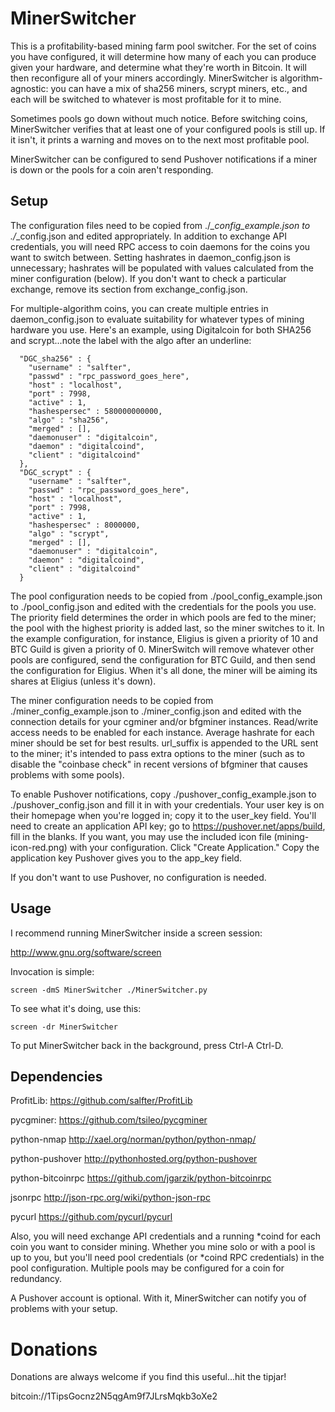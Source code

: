 MinerSwitcher
=============

This is a profitability-based mining farm pool switcher.  For the set of
coins you have configured, it will determine how many of each you can
produce given your hardware, and determine what they're worth in Bitcoin. 
It will then reconfigure all of your miners accordingly.  MinerSwitcher is
algorithm-agnostic: you can have a mix of sha256 miners, scrypt miners,
etc., and each will be switched to whatever is most profitable for it to
mine.

Sometimes pools go down without much notice.  Before switching coins,
MinerSwitcher verifies that at least one of your configured pools is still
up.  If it isn't, it prints a warning and moves on to the next most
profitable pool.

MinerSwitcher can be configured to send Pushover notifications if a miner is
down or the pools for a coin aren't responding.

Setup
-----

The configuration files need to be copied from
./*_config_example.json to ./*_config.json and edited 
appropriately.  In addition to exchange API credentials, you will 
need RPC access to coin daemons for the coins you want to switch 
between.  Setting hashrates in daemon_config.json is unnecessary; 
hashrates will be populated with values calculated from the miner
configuration (below).  If you don't want to check a particular exchange,
remove its section from exchange_config.json.

For multiple-algorithm coins, you can create multiple entries in
daemon_config.json to evaluate suitability for whatever types of mining
hardware you use.  Here's an example, using Digitalcoin for both SHA256 and
scrypt...note the label with the algo after an underline:

```
  "DGC_sha256" : {
    "username" : "salfter",
    "passwd" : "rpc_password_goes_here",
    "host" : "localhost",
    "port" : 7998,
    "active" : 1,
    "hashespersec" : 580000000000,
    "algo" : "sha256",
    "merged" : [],
    "daemonuser" : "digitalcoin",
    "daemon" : "digitalcoind",
    "client" : "digitalcoind"
  },
  "DGC_scrypt" : {
    "username" : "salfter",
    "passwd" : "rpc_password_goes_here",
    "host" : "localhost",
    "port" : 7998,
    "active" : 1,
    "hashespersec" : 8000000,
    "algo" : "scrypt",
    "merged" : [],
    "daemonuser" : "digitalcoin",
    "daemon" : "digitalcoind",
    "client" : "digitalcoind"
  }
```

The pool configuration needs to be copied from ./pool_config_example.json to
./pool_config.json and edited with the credentials for the pools you use.
The priority field determines the order in which pools are fed to the miner;
the pool with the highest priority is added last, so the miner switches to
it.  In the example configuration, for instance, Eligius is given a priority
of 10 and BTC Guild is given a priority of 0.  MinerSwitch will remove
whatever other pools are configured, send the configuration for BTC Guild,
and then send the configuration for Eligius.  When it's all done, the miner
will be aiming its shares at Eligius (unless it's down).

The miner configuration needs to be copied from ./miner_config_example.json
to ./miner_config.json and edited with the connection details for your
cgminer and/or bfgminer instances.  Read/write access needs to be enabled
for each instance.  Average hashrate for each miner should be set for best
results.  url_suffix is appended to the URL sent to the miner; it's intended
to pass extra options to the miner (such as to disable the "coinbase check"
in recent versions of bfgminer that causes problems with some pools).

To enable Pushover notifications, copy ./pushover_config_example.json to
./pushover_config.json and fill it in with your credentials.  Your user key
is on their homepage when you're logged in; copy it to the user_key field. 
You'll need to create an application API key; go to
https://pushover.net/apps/build, fill in the blanks.  If you want, you may
use the included icon file (mining-icon-red.png) with your configuration. 
Click "Create Application." Copy the application key Pushover gives you to
the app_key field.

If you don't want to use Pushover, no configuration is needed.

Usage
-----

I recommend running MinerSwitcher inside a screen session:

http://www.gnu.org/software/screen

Invocation is simple:

```
screen -dmS MinerSwitcher ./MinerSwitcher.py
```

To see what it's doing, use this:

```
screen -dr MinerSwitcher
```

To put MinerSwitcher back in the background, press Ctrl-A Ctrl-D.

Dependencies
------------

ProfitLib:
  https://github.com/salfter/ProfitLib

pycgminer:
  https://github.com/tsileo/pycgminer

python-nmap
  http://xael.org/norman/python/python-nmap/

python-pushover
  http://pythonhosted.org/python-pushover

python-bitcoinrpc
  https://github.com/jgarzik/python-bitcoinrpc

jsonrpc
  http://json-rpc.org/wiki/python-json-rpc

pycurl
  https://github.com/pycurl/pycurl

Also, you will need exchange API credentials and a running *coind for each
coin you want to consider mining.  Whether you mine solo or with a pool is
up to you, but you'll need pool credentials (or *coind RPC credentials) in
the pool configuration.  Multiple pools may be configured for a coin for
redundancy.

A Pushover account is optional.  With it, MinerSwitcher can notify you of
problems with your setup.

Donations
=========

Donations are always welcome if you find this useful...hit the tipjar!

bitcoin://1TipsGocnz2N5qgAm9f7JLrsMqkb3oXe2
